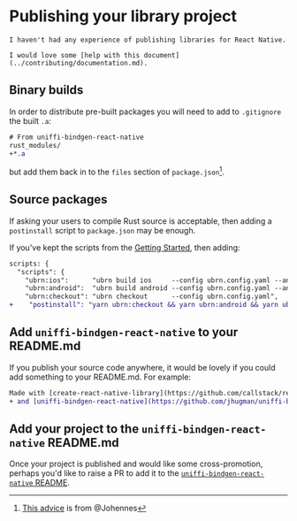 # Publishing your library project

```admonish warning title="Help wanted"
I haven't had any experience of publishing libraries for React Native.

I would love some [help with this document](../contributing/documentation.md).
```

## Binary builds

In order to distribute pre-built packages you will need to add to `.gitignore` the built `.a`:

```diff
# From uniffi-bindgen-react-native
rust_modules/
+*.a
```

but add them back in to the `files` section of `package.json`[^issue121].

[^issue121]: [This advice](https://github.com/jhugman/uniffi-bindgen-react-native/issues/121) is from @Johennes

## Source packages

If asking your users to compile Rust source is acceptable, then adding a `postinstall` script to `package.json` may be enough.

If you've kept the scripts from the [Getting Started](./guide.md#step-2-add-uniffi-bindgen-react-native-to-the-project), then adding:

```diff
scripts: {
  "scripts": {
    "ubrn:ios":      "ubrn build ios     --config ubrn.config.yaml --and-generate && (cd example/ios && pod install)",
    "ubrn:android":  "ubrn build android --config ubrn.config.yaml --and-generate",
    "ubrn:checkout": "ubrn checkout      --config ubrn.config.yaml",
+    "postinstall": "yarn ubrn:checkout && yarn ubrn:android && yarn ubrn:ios",
```

## Add `uniffi-bindgen-react-native` to your README.md

If you publish your source code anywhere, it would be lovely if you could add something to your README.md. For example:

```diff
Made with [create-react-native-library](https://github.com/callstack/react-native-builder-bob)
+ and [uniffi-bindgen-react-native](https://github.com/jhugman/uniffi-bindgen-react-native)
```

## Add your project to the `uniffi-bindgen-react-native` README.md

Once your project is published and would like some cross-promotion, perhaps you'd like to raise a PR to add it to the [`uniffi-bindgen-react-native` README](https://github.com/jhugman/uniffi-bindgen-react-native/blob/main/README.md#who-is-using-uniffi-bindgen-react-native).
